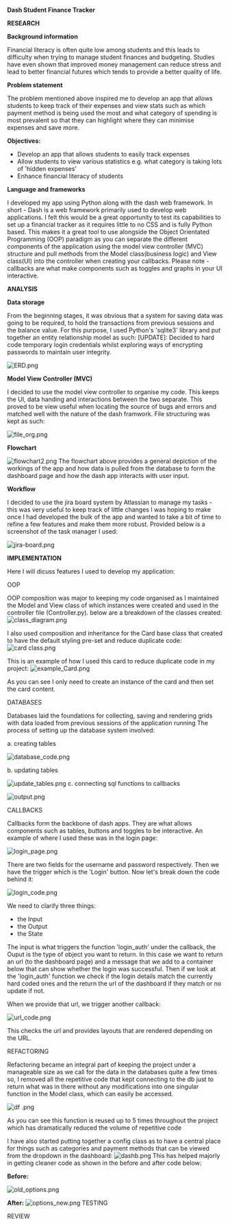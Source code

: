 **Dash Student Finance Tracker**

**RESEARCH**

**Background information**

Financial literacy is often quite low among students and this leads to difficulty
when trying to manage student finances and budgeting. Studies have even shown that improved money
management can reduce stress and lead to better financial futures which tends to provide a better quality of life. 

**Problem statement**

The problem mentioned above inspired me to develop an app that allows students to keep track of their expenses and view stats such as which payment 
method is being used the most and what category of spending is most prevalent so that they can highlight where they can minimise expenses and save more.

**Objectives:**
- Develop an app that allows students to easily track expenses 
- Allow students to view various statistics e.g. what category is taking lots of 'hidden expenses'
- Enhance financial literacy of students 
 
**Language and frameworks**

I developed my app using Python along with the dash web framework. In short - Dash is a web framework  primarily used to develop web applications. I felt this would be a great opportunity to test its capabilities to set up a financial tracker as it requires little to no CSS and is fully Python based. This makes it a great tool to use alongside the Object Orientated Programming (OOP)
paradigm as you can separate the different components of the application using the model view controller (MVC) structure and pull methods from the Model class(business logic) and View class(UI) into the controller when creating your callbacks. Please note - callbacks are what make components such as toggles and graphs in your UI interactive. 

**ANALYSIS** 

**Data storage**

From the beginning stages, it was obvious that a system for saving data was going to be required, to hold the transactions 
from previous sessions and the balance value. For this purpose, I used Python's 'sqlite3' library and put together an entity relationship model as such:
[UPDATE]: Decided to hard code temporary login credentials whilst exploring ways of encrypting passwords to maintain user integrity.

![ERD.png](..%2Fimages%2FERD.png)

**Model View Controller (MVC)**

I decided to use the model view controller to organise my code. This keeps the UI, data handing and interactions between the two separate. This proved to be 
view useful when locating the source of bugs  and errors and matched well with the nature of the dash framwork. File structuring was kept as such:

![file_org.png](..%2Fimages%2Ffile_org.png)

**Flowchart**

![flowchart2.png](..%2Fimages%2Fflowchart2.png)
The flowchart above provides a general depiction of the workings of the app and how data is pulled from the database to form the dashboard page and how the dash app interacts with user input.

**Workflow**

I decided to use the jira board system by Atlassian to manage my tasks - this was very useful to keep track of little changes I was 
hoping to make once I had developed the bulk of the app and wanted to take a bit of time to refine a few features and make them more robust.
Provided below is a screenshot of the task manager I used:

![jira-board.png](../images/jira-board.png)

**IMPLEMENTATION**

Here I will dicuss features I used to develop my application:

OOP

OOP composition was major to keeping my code organised as I maintained the Model and View class of which instances were created and used in the controller file (Controller.py).
below are a breakdown of the classes created:
![class_diagram.png](..%2Fimages%2Fclass_diagram.png)

I also used composition and inheritance for the Card base class that created to have the default styling pre-set and reduce duplicate code:
![card class.png](..%2Fimages%2Fcard%20class.png)

This is an example of how I used this card to reduce duplicate code in my project:
![example_Card.png](..%2Fimages%2Fexample_Card.png)

As you can see I only need to create an instance of the card and then set the card content.

DATABASES 

Databases laid the foundations for collecting, saving and rendering grids with data loaded from previous sessions of the application running
The process of setting up the database system involved:

a. creating tables

![database_code.png](..%2Fimages%2Fdatabase_code.png)

b. updating tables

![update_tables.png](..%2Fimages%2Fupdate_tables.png)
c. connecting sql functions to callbacks

![output.png](..%2Fimages%2Foutput.png)

CALLBACKS

Callbacks form the backbone of dash apps. They are what allows components such as tables, buttons and toggles
to be interactive. An example of where I used these was in the login page:

![login_page.png](..%2Fimages%2Flogin_page.png)

There are two fields for the username and password respectively. Then we have the trigger which is the 'Login' button. Now let's
break down the code behind it:

![login_code.png](..%2Fimages%2Flogin_code.png)

We need to clarify three things:
- the Input 
- the Output 
- the State

The input is what triggers the function 'login_auth' under the callback, the Ouput is the type
of object you want to return. In this case we want to return an url (to the dashboard page) and a message that we add
to a container below that can show whether the login was successful. Then if we look at the 'login_auth' function we check if the login details 
match the currently hard coded ones and the return the url of the dashboard if they match or no update if not.

When we provide that url, we trigger another callback:

![url_code.png](..%2Fimages%2Furl_code.png)

This checks the url and provides layouts that are rendered depending on the URL.

REFACTORING

Refactoring became an integral part of keeping the project under a manageable size as we call for the data 
in the databases quite a few times so, I removed all the repetitive code that kept connecting to the db just to
return what was in there without any modifications into one singular function in the Model class, which can easily be
accessed.

![df .png](..%2Fimages%2Fdf%20.png)

As you can see this function is reused up to 5 times throughout the project which has dramatically reduced the volume of 
repetitive code

I have also started putting together a config class as to have a central place for things such as categories and payment methods
that can be viewed from the dropdown in the dashboard:
![dashb.png](..%2Fimages%2Fdashb.png)
This has helped majorly in getting cleaner code as shown in the before and after code below:

**Before:**

![old_options.png](..%2Fimages%2Fold_options.png)

**After:**
![options_new.png](..%2Fimages%2Foptions_new.png)
TESTING 

REVIEW
